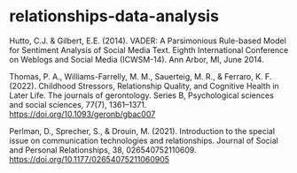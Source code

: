 # relationships-data-analysis

Hutto, C.J. & Gilbert, E.E. (2014). VADER: A Parsimonious Rule-based Model for Sentiment Analysis of Social Media Text. Eighth International Conference on Weblogs and Social Media (ICWSM-14). Ann Arbor, MI, June 2014.

Thomas, P. A., Williams-Farrelly, M. M., Sauerteig, M. R., & Ferraro, K. F. (2022). Childhood Stressors, Relationship Quality, and Cognitive Health in Later Life. The journals of gerontology. Series B, Psychological sciences and social sciences, 77(7), 1361–1371. https://doi.org/10.1093/geronb/gbac007

Perlman, D., Sprecher, S., & Drouin, M. (2021). Introduction to the special issue on communication technologies and relationships. Journal of Social and Personal Relationships, 38, 026540752110609. https://doi.org/10.1177/02654075211060905
